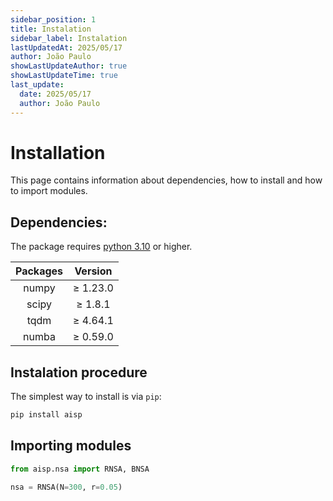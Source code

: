```yaml
---
sidebar_position: 1
title: Instalation
sidebar_label: Instalation
lastUpdatedAt: 2025/05/17
author: João Paulo
showLastUpdateAuthor: true
showLastUpdateTime: true
last_update:
  date: 2025/05/17
  author: João Paulo
---
```


# **Installation**

This page contains information about dependencies, how to install and how to import modules.

## **Dependencies:**

The package requires [python 3.10](https://www.python.org/downloads/) or higher.

<div style={{ display: "flex", justifyContent: "center", alignItems: "center", margin: "auto" }}>

|    Packages   |     Version   |
|:-------------:|:-------------:|
|    numpy      |    ≥ 1.23.0   |
|    scipy      |    ≥ 1.8.1    |
|    tqdm       |    ≥ 4.64.1   |
|    numba      |    ≥ 0.59.0   |

</div>

## **Instalation procedure**

The simplest way to install is via ``pip``:

```bash
pip install aisp
```

## **Importing modules**

```python
from aisp.nsa import RNSA, BNSA

nsa = RNSA(N=300, r=0.05)
```

